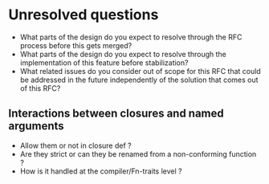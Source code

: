 # Unresolved questions

[unresolved-questions]: #unresolved-questions

- What parts of the design do you expect to resolve through the RFC process before this gets merged?
- What parts of the design do you expect to resolve through the implementation of this feature
  before stabilization?
- What related issues do you consider out of scope for this RFC that could be addressed in the
  future independently of the solution that comes out of this RFC?

## Interactions between closures and named arguments

- Allow them or not in closure def ?
- Are they strict or can they be renamed from a non-conforming function ?
- How is it handled at the compiler/Fn-traits level ?
